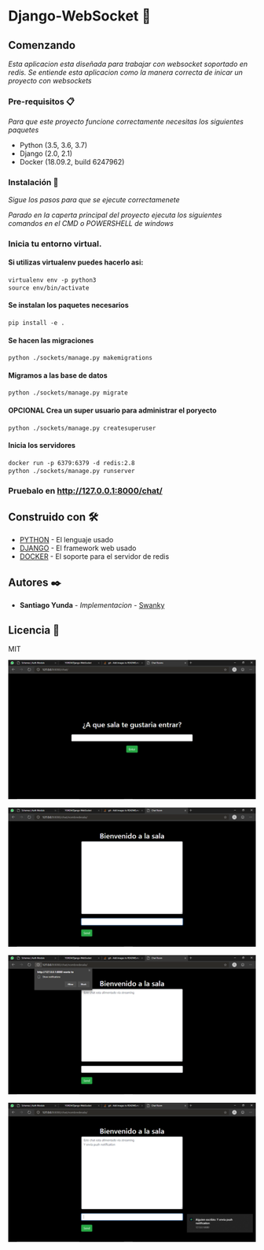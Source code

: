 # Django-WebSocket 🚀

## Comenzando

_Esta aplicacion esta diseñada para trabajar con websocket soportado en redis._
_Se entiende esta aplicacion como la manera correcta de inicar un proyecto con websockets_


### Pre-requisitos 📋

_Para que este proyecto funcione correctamente necesitas los siguientes paquetes_

* Python (3.5, 3.6, 3.7)
* Django (2.0, 2.1)
* Docker (18.09.2, build 6247962)

### Instalación 🔧

_Sigue los pasos para que se ejecute correctamenete_


_Parado en la caperta principal del proyecto ejecuta los siguientes comandos en el CMD o POWERSHELL de windows_

### Inicia tu entorno virtual.
#### Si utilizas virtualenv puedes hacerlo asi:
```
virtualenv env -p python3
source env/bin/activate
```
#### Se instalan los paquetes necesarios
```
pip install -e .
```
#### Se hacen las migraciones
```
python ./sockets/manage.py makemigrations
```
#### Migramos a las base de datos
```
python ./sockets/manage.py migrate
```
#### OPCIONAL Crea un super usuario para administrar el poryecto
```
python ./sockets/manage.py createsuperuser
```
#### Inicia los servidores
```
docker run -p 6379:6379 -d redis:2.8
python ./sockets/manage.py runserver

```

### Pruebalo en http://127.0.0.1:8000/chat/



## Construido con 🛠️


* [PYTHON](https://www.python.org/) - El lenguaje usado
* [DJANGO](https://www.djangoproject.com/) - El framework web usado
* [DOCKER](https://www.docker.com//) - El soporte para el servidor de redis



## Autores ✒️


* **Santiago Yunda** - *Implementacion* - [Swanky](https://github.com/YUND4)


## Licencia 📄

MIT


![alt text](https://github.com/YUND4/Django-WebSocket/blob/master/docs/images/lobby.png)

![alt text](https://github.com/YUND4/Django-WebSocket/blob/master/docs/images/chat.png)

![alt text](https://github.com/YUND4/Django-WebSocket/blob/master/docs/images/permission.png)

![alt text](https://github.com/YUND4/Django-WebSocket/blob/master/docs/images/notification.png)